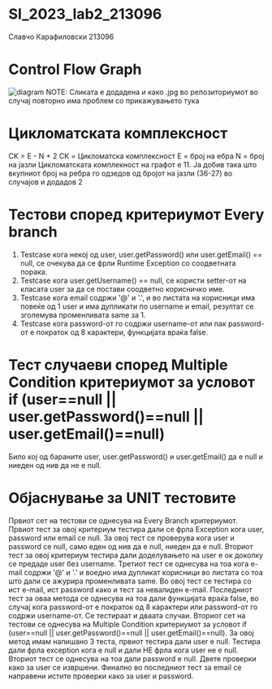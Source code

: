 # SI_2023_lab2_213096
Славчо Карафиловски 213096

# Control Flow Graph
![diagram](https://github.com/slavcho-k/SI_2023_lab2_213096/assets/107281167/8fb8b798-5675-4fc4-9667-4a13b9672a4f)
NOTE: Сликата е додадена и како .jpg во репозиториумот во случај повторно има проблем со прикажувањето тука 


# Цикломатската комплексност
CK = E - N + 2
CK = Цикломатска комплексност
E = број на ебра
N = број на јазли
Цикломатската комплекност на графот е 11. Ја добив така што вкупниот број на ребра го одзедов од бројот на јазли (36-27) во случајов и додадов 2 

# Тестови според критериумот Every branch
1. Testcase кога некој од user, user.getPassword() или user.getEmail() == null, се очекува да се фрли Runtime Exception со соодветната порака.
2. Testcase кога user.getUsername() == null, се користи setter-от на класата user за да се постави соодветно корисничко име.
3. Testcase кога email содржи '@' и '.', и во листата на корисници има повеќе од 1 user и има дупликати по username и email, резултат се зголемува променливата same за 1.
4. Testcase кога password-от го содржи username-от или пак password-от е пократок од 8 карактери, функцијата враќа false.

# Тест случаеви според Multiple Condition критериумот за условот if (user==null || user.getPassword()==null || user.getEmail()==null)
Било кој од бараните user, user.getPassword() и user.getEmail() да е null и ниеден од нив да не е null.

# Објаснување за UNIT тестовите
Првиот сет на тестови се однесува на Every Branch критериумот. Првиот тест за овој критериум тестира дали се фрла Exception кога user, password или email се null. За овој тест се проверува кога user и password се null, само еден од нив да е null, ниеден да е null. Вториот тест за овој критериум тестира дали доделувањето на user е ок доколку се предаде user без username. Третиот тест се однесува на тоа кога e-mail содржи '@' и '.' и воедно има дупликат корисници во листата со тоа што дали се ажурира променливата same. Во овој тест се тестира со ист e-mail, ист password како и тест за невалиден e-mail. Последниот тест за оваа метода се однесува на тоа дали функцијата враќа false, во случај кога password-от е пократок од 8 карактери или password-от го содржи username-от. Се тестираат и дваата случаи.
Вториот сет на тестови се однесува на Multiple Condition критериумот за условот if (user==null || user.getPassword()==null || user.getEmail()==null). За овој метод имам напишано 3 теста, првиот тестира дали user е null. Тестира дали фрла exception кога е null и дали НЕ фрла кога user не е null. Вториот тест се однесува на тоа дали password е null. Двете проверки како за user се извршени. Финално во последниот тест за email се направени истите проверки како за user и password. 



